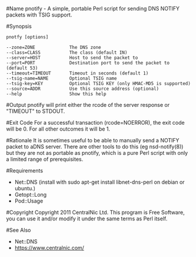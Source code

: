 #Name
pnotify - A simple, portable Perl script for sending DNS NOTIFY packets with TSIG support.

#Synopsis
```
pnotfy [options]

--zone=ZONE             The DNS zone
--class=CLASS           The class (default IN)
--server=HOST           Host to send the packet to
--port=PORT             Destination port to send the packet to (default 53)
--timeout=TIMEOUT       Timeout in seconds (default 1)
--tsig-name=NAME        Optional TSIG name
--tsig-key=KEY          Optional TSIG KEY (only HMAC-MD5 is supported)
--source=ADDR           Use this source address (optional)
--help                  Show this help
```
#Output
pnotify will print either the rcode of the server response or "TIMEOUT" to STDOUT.

#Exit Code
For a successful transaction (rcode=NOERROR), the exit code will be 0. For all other outcomes it will be 1.

#Rationale
It is sometimes useful to be able to manually send a NOTIFY packet to aDNS server. There are other tools to do this (eg nsd-notify(8)) but they are not as portable as pnotify, which is a pure Perl script with only a limited range of prerequisites.

#Requirements
* Net::DNS (install with sudo apt-get install libnet-dns-perl on debian or ubuntu.)
* Getopt::Long
* Pod::Usage

#Copyright
Copyright 2011 CentralNic Ltd. This program is Free Software, you can use it and/or modify it under the same terms as Perl itself.

#See Also
* Net::DNS
* https://www.centralnic.com/

